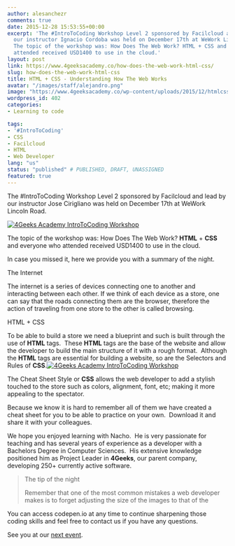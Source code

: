 ```yaml
---
author: alesanchezr
comments: true
date: 2015-12-28 15:53:55+00:00
excerpt: 'The #IntroToCoding Workshop Level 2 sponsored by Facilcloud and lead by
  our instructor Ignacio Cordoba was held on December 17th at WeWork Lincoln Road.
  The topic of the workshop was: How Does The Web Work? HTML + CSS and everyone who
  attended received USD1400 to use in the cloud.'
layout: post
link: https://www.4geeksacademy.co/how-does-the-web-work-html-css/
slug: how-does-the-web-work-html-css
title: HTML + CSS - Understanding How The Web Works
avatar: "/images/staff/alejandro.png"
image: "https://www.4geeksacademy.co/wp-content/uploads/2015/12/htmlcss.png"
wordpress_id: 402
categories:
- Learning to code

tags:
- '#IntroToCoding'
- CSS
- Facilcloud
- HTML
- Web Developer
lang: "us"
status: "published" # PUBLISHED, DRAFT, UNASSIGNED
featured: true
---
```


The #IntroToCoding Workshop Level 2 sponsored by Facilcloud and lead by our instructor Jose Cirigliano was held on December 17th at WeWork Lincoln Road.

[![4Geeks Academy IntroToCoding Workshop](https://storage.googleapis.com/4geeks-academy-website/blog/2015/12/4Geeks-Academy-IntroToCoding-Workshop-1-1.jpg)](https://storage.googleapis.com/4geeks-academy-website/blog/2015/12/4Geeks-Academy-IntroToCoding-Workshop-1-1.jpg)

The topic of the workshop was: How Does The Web Work? **HTML** + **CSS** and everyone who attended received USD1400 to use in the cloud.

In case you missed it, here we provide you with a summary of the night.



The Internet

The internet is a series of devices connecting one to another and interacting between each other. If we think of each device as a store, one can say that the roads connecting them are the browser, therefore the action of traveling from one store to the other is called browsing.



HTML + CSS

To be able to build a store we need a blueprint and such is built through the use of **HTML** tags.  These **HTML** tags are the base of the website and allow the developer to build the main structure of it with a rough format.  Although the **HTML** tags are essential for building a website, so are the Selectors and Rules of **CSS**.[![4Geeks Academy IntroToCoding Workshop](https://storage.googleapis.com/4geeks-academy-website/blog/2015/12/4Geeks-Academy-IntroToCoding-Workshop-2.jpg)](https://storage.googleapis.com/4geeks-academy-website/blog/2015/12/4Geeks-Academy-IntroToCoding-Workshop-2.jpg)

The Cheat Sheet Style or **CSS** allows the web developer to add a stylish touched to the store such as colors, alignment, font, etc; making it more appealing to the spectator.

Because we know it is hard to remember all of them we have created a cheat sheet for you to be able to practice on your own.  Download it and share it with your colleagues.



We hope you enjoyed learning with Nacho.  He is very passionate for teaching and has several years of experience as a developer with a Bachelors Degree in Computer Sciences.  His extensive knowledge positioned him as Project Leader in **4Geeks**, our parent company, developing 250+ currently active software.




<blockquote>The tip of the night

Remember that one of the most common mistakes a web developer makes is to forget adjusting the size of the images to that of the <div></blockquote>


You can access codepen.io at any time to continue sharpening those coding skills and feel free to contact us if you have any questions.

See you at our [next event](https://4geeksacademy.co/events/).


